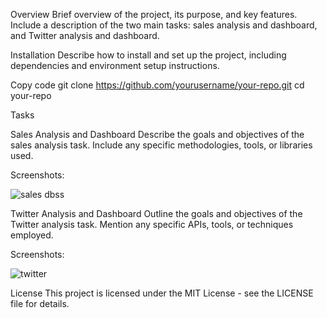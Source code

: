 Overview
Brief overview of the project, its purpose, and key features. Include a description of the two main tasks: sales analysis and dashboard, and Twitter analysis and dashboard.

Installation
Describe how to install and set up the project, including dependencies and environment setup instructions.

Copy code
git clone https://github.com/yourusername/your-repo.git
cd your-repo

Tasks

Sales Analysis and Dashboard
Describe the goals and objectives of the sales analysis task. Include any specific methodologies, tools, or libraries used.

Screenshots:

![sales dbss](https://github.com/user-attachments/assets/3d33d469-2a24-4409-88b1-7d2d3aa0b23c)

Twitter Analysis and Dashboard
Outline the goals and objectives of the Twitter analysis task. Mention any specific APIs, tools, or techniques employed.

Screenshots:

![twitter](https://github.com/user-attachments/assets/fc17d8b6-3a18-41e3-9160-09a006c82488)



License
This project is licensed under the MIT License - see the LICENSE file for details.

